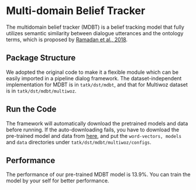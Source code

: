 # Multi-domain Belief Tracker
The multidomain belief tracker (MDBT) is a belief tracking model that
fully utilizes semantic similarity between dialogue utterances and the
ontology terms, which is proposed by [Ramadan et al., 2018](https://www.aclweb.org/anthology/P18-2069).

## Package Structure
We adopted the original code to make it a flexible module which can be
easily imported in a pipeline dialog framework. The dataset-independent
implementation for MDBT is in ```tatk/dst/mdbt```, and that for Multiwoz
dataset is in ```tatk/dst/mdbt/multiwoz```.

## Run the Code
The framework will automatically download the pretrained models and data
before running. If the auto-downloading fails, you have to download the pre-trained model and data
from [here](https://drive.google.com/open?id=1k6wbabIlYju7kR0Zr4aVXwE_fsGBOtdw),
and put the ```word-vectors, models``` and ```data``` directories under
```tatk/dst/mdbt/multiwoz/configs```.

## Performance
The performance of our pre-trained MDBT model is 13.9%. 
You can train the model by your self for better performance.

